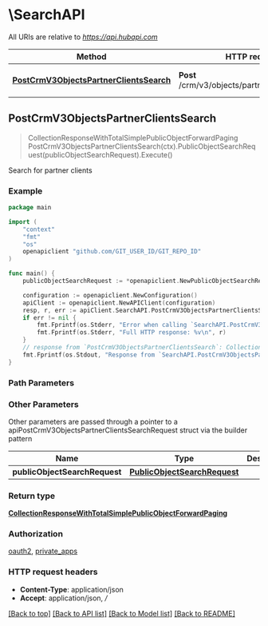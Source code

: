 # \SearchAPI

All URIs are relative to *https://api.hubapi.com*

Method | HTTP request | Description
------------- | ------------- | -------------
[**PostCrmV3ObjectsPartnerClientsSearch**](SearchAPI.md#PostCrmV3ObjectsPartnerClientsSearch) | **Post** /crm/v3/objects/partner_clients/search | Search for partner clients



## PostCrmV3ObjectsPartnerClientsSearch

> CollectionResponseWithTotalSimplePublicObjectForwardPaging PostCrmV3ObjectsPartnerClientsSearch(ctx).PublicObjectSearchRequest(publicObjectSearchRequest).Execute()

Search for partner clients



### Example

```go
package main

import (
	"context"
	"fmt"
	"os"
	openapiclient "github.com/GIT_USER_ID/GIT_REPO_ID"
)

func main() {
	publicObjectSearchRequest := *openapiclient.NewPublicObjectSearchRequest() // PublicObjectSearchRequest | 

	configuration := openapiclient.NewConfiguration()
	apiClient := openapiclient.NewAPIClient(configuration)
	resp, r, err := apiClient.SearchAPI.PostCrmV3ObjectsPartnerClientsSearch(context.Background()).PublicObjectSearchRequest(publicObjectSearchRequest).Execute()
	if err != nil {
		fmt.Fprintf(os.Stderr, "Error when calling `SearchAPI.PostCrmV3ObjectsPartnerClientsSearch``: %v\n", err)
		fmt.Fprintf(os.Stderr, "Full HTTP response: %v\n", r)
	}
	// response from `PostCrmV3ObjectsPartnerClientsSearch`: CollectionResponseWithTotalSimplePublicObjectForwardPaging
	fmt.Fprintf(os.Stdout, "Response from `SearchAPI.PostCrmV3ObjectsPartnerClientsSearch`: %v\n", resp)
}
```

### Path Parameters



### Other Parameters

Other parameters are passed through a pointer to a apiPostCrmV3ObjectsPartnerClientsSearchRequest struct via the builder pattern


Name | Type | Description  | Notes
------------- | ------------- | ------------- | -------------
 **publicObjectSearchRequest** | [**PublicObjectSearchRequest**](PublicObjectSearchRequest.md) |  | 

### Return type

[**CollectionResponseWithTotalSimplePublicObjectForwardPaging**](CollectionResponseWithTotalSimplePublicObjectForwardPaging.md)

### Authorization

[oauth2](../README.md#oauth2), [private_apps](../README.md#private_apps)

### HTTP request headers

- **Content-Type**: application/json
- **Accept**: application/json, */*

[[Back to top]](#) [[Back to API list]](../README.md#documentation-for-api-endpoints)
[[Back to Model list]](../README.md#documentation-for-models)
[[Back to README]](../README.md)

